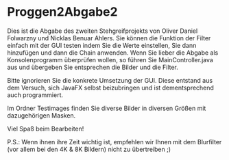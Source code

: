 # Proggen2Abgabe2

Dies ist die Abgabe des zweiten Stehgreifprojekts von Oliver Daniel Folwarzny und Nicklas Benuar Ahlers. 
Sie können die Funktion der Filter einfach mit der GUI testen indem Sie die Werte einstellen, Sie dann hinzufügen und dann die Chain anwenden.
Wenn Sie lieber die Abgabe als Konsolenprogramm überprüfen wollen, so führen Sie MainController.java aus und übergeben Sie entsprechen die Bilder und die Filter.

Bitte ignorieren Sie die konkrete Umsetzung der GUI. Diese entstand aus dem Versuch, sich JavaFX selbst beizubringen und ist dementsprechend auch programmiert.

Im Ordner Testimages finden Sie diverse Bilder in diversen Größen mit dazugehörigen Masken.

Viel Spaß beim Bearbeiten!

P.S.: Wenn ihnen ihre Zeit wichtig ist, empfehlen wir Ihnen mit dem Blurfilter (vor allem bei den 4K & 8K Bildern) nicht zu übertreiben ;)
